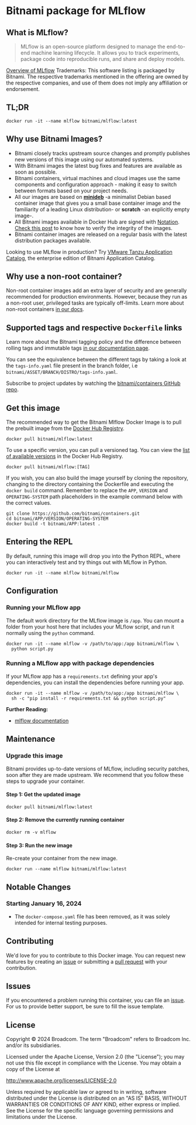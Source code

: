 # Bitnami package for MLflow

## What is MLflow?

> MLflow is an open-source platform designed to manage the end-to-end machine learning lifecycle. It allows you to track experiments, package code into reproducible runs, and share and deploy models.

[Overview of MLflow](https://mlflow.org/)
Trademarks: This software listing is packaged by Bitnami. The respective trademarks mentioned in the offering are owned by the respective companies, and use of them does not imply any affiliation or endorsement.

## TL;DR

```console
docker run -it --name mlflow bitnami/mlflow:latest
```

## Why use Bitnami Images?

* Bitnami closely tracks upstream source changes and promptly publishes new versions of this image using our automated systems.
* With Bitnami images the latest bug fixes and features are available as soon as possible.
* Bitnami containers, virtual machines and cloud images use the same components and configuration approach - making it easy to switch between formats based on your project needs.
* All our images are based on [**minideb**](https://github.com/bitnami/minideb) -a minimalist Debian based container image that gives you a small base container image and the familiarity of a leading Linux distribution- or **scratch** -an explicitly empty image-.
* All Bitnami images available in Docker Hub are signed with [Notation](https://notaryproject.dev/). [Check this post](https://blog.bitnami.com/2024/03/bitnami-packaged-containers-and-helm.html) to know how to verify the integrity of the images.
* Bitnami container images are released on a regular basis with the latest distribution packages available.

Looking to use MLflow in production? Try [VMware Tanzu Application Catalog](https://bitnami.com/enterprise), the enterprise edition of Bitnami Application Catalog.

## Why use a non-root container?

Non-root container images add an extra layer of security and are generally recommended for production environments. However, because they run as a non-root user, privileged tasks are typically off-limits. Learn more about non-root containers [in our docs](https://docs.bitnami.com/tutorials/work-with-non-root-containers/).

## Supported tags and respective `Dockerfile` links

Learn more about the Bitnami tagging policy and the difference between rolling tags and immutable tags [in our documentation page](https://docs.bitnami.com/tutorials/understand-rolling-tags-containers/).

You can see the equivalence between the different tags by taking a look at the `tags-info.yaml` file present in the branch folder, i.e `bitnami/ASSET/BRANCH/DISTRO/tags-info.yaml`.

Subscribe to project updates by watching the [bitnami/containers GitHub repo](https://github.com/bitnami/containers).

## Get this image

The recommended way to get the Bitnami Mlflow Docker Image is to pull the prebuilt image from the [Docker Hub Registry](https://hub.docker.com/r/bitnami/mlflow).

```console
docker pull bitnami/mlflow:latest
```

To use a specific version, you can pull a versioned tag. You can view the [list of available versions](https://hub.docker.com/r/bitnami/mlflow/tags/) in the Docker Hub Registry.

```console
docker pull bitnami/mlflow:[TAG]
```

If you wish, you can also build the image yourself by cloning the repository, changing to the directory containing the Dockerfile and executing the `docker build` command. Remember to replace the `APP`, `VERSION` and `OPERATING-SYSTEM` path placeholders in the example command below with the correct values.

```console
git clone https://github.com/bitnami/containers.git
cd bitnami/APP/VERSION/OPERATING-SYSTEM
docker build -t bitnami/APP:latest .
```

## Entering the REPL

By default, running this image will drop you into the Python REPL, where you can interactively test and try things out with MLflow in Python.

```console
docker run -it --name mlflow bitnami/mlflow
```

## Configuration

### Running your MLflow app

The default work directory for the MLflow image is `/app`. You can mount a folder from your host here that includes your MLflow script, and run it normally using the `python` command.

```console
docker run -it --name mlflow -v /path/to/app:/app bitnami/mlflow \
  python script.py
```

### Running a MLflow app with package dependencies

If your MLflow app has a `requirements.txt` defining your app's dependencies, you can install the dependencies before running your app.

```console
docker run -it --name mlflow -v /path/to/app:/app bitnami/mlflow \
  sh -c "pip install -r requirements.txt && python script.py"
```

**Further Reading:**

* [mlflow documentation](https://mlflow.org/docs/)

## Maintenance

### Upgrade this image

Bitnami provides up-to-date versions of MLflow, including security patches, soon after they are made upstream. We recommend that you follow these steps to upgrade your container.

#### Step 1: Get the updated image

```console
docker pull bitnami/mlflow:latest
```

#### Step 2: Remove the currently running container

```console
docker rm -v mlflow
```

#### Step 3: Run the new image

Re-create your container from the new image.

```console
docker run --name mlflow bitnami/mlflow:latest
```

## Notable Changes

### Starting January 16, 2024

* The `docker-compose.yaml` file has been removed, as it was solely intended for internal testing purposes.

## Contributing

We'd love for you to contribute to this Docker image. You can request new features by creating an [issue](https://github.com/bitnami/containers/issues) or submitting a [pull request](https://github.com/bitnami/containers/pulls) with your contribution.

## Issues

If you encountered a problem running this container, you can file an [issue](https://github.com/bitnami/containers/issues/new/choose). For us to provide better support, be sure to fill the issue template.

## License

Copyright &copy; 2024 Broadcom. The term "Broadcom" refers to Broadcom Inc. and/or its subsidiaries.

Licensed under the Apache License, Version 2.0 (the "License");
you may not use this file except in compliance with the License.
You may obtain a copy of the License at

<http://www.apache.org/licenses/LICENSE-2.0>

Unless required by applicable law or agreed to in writing, software
distributed under the License is distributed on an "AS IS" BASIS,
WITHOUT WARRANTIES OR CONDITIONS OF ANY KIND, either express or implied.
See the License for the specific language governing permissions and
limitations under the License.
